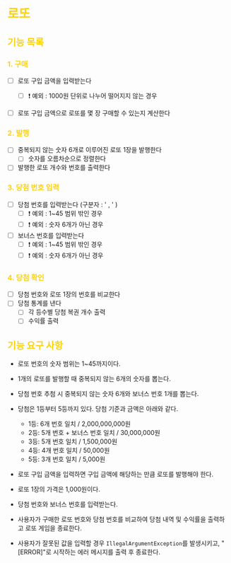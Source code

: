 # <span style="color:#FDD20E">로또</span>

## <span style="color:#FDD20E"> 기능 목록</span>

### <span style="color:#FDD20E"> 1. 구매</span>
- [ ] 로또 구입 금액을 입력받는다
  - [ ] ❗ 예외 : 1000원 단위로 나누어 떨어지지 않는 경우
- [ ] 로또 구입 금액으로 로또를 몇 장 구매할 수 있는지 계산한다
 

### <span style="color:#FDD20E"> 2. 발행</span>
- [ ] 중복되지 않는 숫자 6개로 이루어진 로또 1장을 발행한다
  - [ ] 숫자를 오름차순으로 정렬한다
- [ ] 발행한 로또 개수와 번호를 출력한다

### <span style="color:#FDD20E"> 3. 당첨 번호 입력</span>
- [ ] 당첨 번호를 입력받는다 (구분자 : ' , ' )
  - [ ] ❗ 예외 : 1~45 범위 밖인 경우
  - [ ] ❗ 예외 : 숫자 6개가 아닌 경우
- [ ] 보너스 번호를 입력받는다
  - [ ] ❗ 예외 : 1~45 범위 밖인 경우
  - [ ] ❗ 예외 : 숫자 6개가 아닌 경우

### <span style="color:#FDD20E"> 4. 당첨 확인</span>
- [ ] 당첨 번호와 로또 1장의 번호를 비교한다
- [ ] 당첨 통계를 낸다
  - [ ] 각 등수별 당첨 복권 개수 출력
  - [ ] 수익률 출력

## <span style="color:#FDD20E"> 기능 요구 사항</span>

- 로또 번호의 숫자 범위는 1~45까지이다.
- 1개의 로또를 발행할 때 중복되지 않는 6개의 숫자를 뽑는다.
- 당첨 번호 추첨 시 중복되지 않는 숫자 6개와 보너스 번호 1개를 뽑는다.
- 당첨은 1등부터 5등까지 있다. 당첨 기준과 금액은 아래와 같다.
    - 1등: 6개 번호 일치 / 2,000,000,000원
    - 2등: 5개 번호 + 보너스 번호 일치 / 30,000,000원
    - 3등: 5개 번호 일치 / 1,500,000원
    - 4등: 4개 번호 일치 / 50,000원
    - 5등: 3개 번호 일치 / 5,000원

  
- 로또 구입 금액을 입력하면 구입 금액에 해당하는 만큼 로또를 발행해야 한다.
- 로또 1장의 가격은 1,000원이다.
- 당첨 번호와 보너스 번호를 입력받는다.
- 사용자가 구매한 로또 번호와 당첨 번호를 비교하여 당첨 내역 및 수익률을 출력하고 로또 게임을 종료한다.
- 사용자가 잘못된 값을 입력할 경우 `IllegalArgumentException`를 발생시키고, "[ERROR]"로 시작하는 에러 메시지를 출력 후 종료한다.